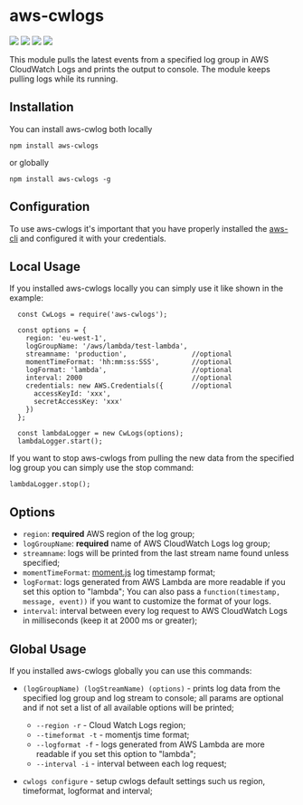 # aws-cwlogs

<div>
	<a href="https://www.npmjs.com/package/aws-cwlogs"><img src='http://img.shields.io/npm/v/aws-cwlogs.svg?style=flat'></a>
	<a href="https://www.npmjs.com/package/aws-cwlogs"><img src='https://img.shields.io/npm/dm/aws-cwlogs.svg?style=flat-square'></a>
	<a href="https://david-dm.org/giowe/aws-cwlogs"><img src='https://david-dm.org/giowe/aws-cwlogs/status.svg'></a>
	<a href="https://www.youtube.com/watch?v=Sagg08DrO5U"><img src='http://img.shields.io/badge/gandalf-approved-61C6FF.svg'></a>
</div>

This module pulls the latest events from a specified log group in AWS CloudWatch Logs and prints the output to console. The module keeps pulling logs while its running.

## Installation
You can install aws-cwlog both locally
```
npm install aws-cwlogs
```

or globally
```
npm install aws-cwlogs -g
```

## Configuration
To use aws-cwlogs it's important that you have properly installed the [aws-cli](http://docs.aws.amazon.com/cli/latest/userguide/installing.html) and
configured it with your credentials.

## Local Usage
If you installed aws-cwlogs locally you can simply use it like shown in the example:
```
  const CwLogs = require('aws-cwlogs');

  const options = {
    region: 'eu-west-1',
    logGroupName: '/aws/lambda/test-lambda',
    streamname: 'production',                //optional
    momentTimeFormat: 'hh:mm:ss:SSS',        //optional
    logFormat: 'lambda',                     //optional
    interval: 2000                           //optional
    credentials: new AWS.Credentials({       //optional
      accessKeyId: 'xxx',
      secretAccessKey: 'xxx'
    })
  };

  const lambdaLogger = new CwLogs(options);
  lambdaLogger.start();
```
If you want to stop aws-cwlogs from pulling the new data from the specified log group you can simply use the stop command:
```
lambdaLogger.stop();
```

## Options
* `region`: **required** AWS region of the log group;
* `logGroupName`: **required** name of AWS CloudWatch Logs log group;
* `streamname`: logs will be printed from the last stream name found unless specified;
* `momentTimeFormat`: [moment.js](http://momentjs.com/docs/#/displaying/format/) log timestamp format;
* `logFormat`: logs generated from AWS Lambda are more readable if you set this option to "lambda"; You can also pass a `function(timestamp, message, event))` if you want to customize the format of your logs.
* `interval`: interval between every log request to AWS CloudWatch Logs in milliseconds (keep it at 2000 ms or greater);

## Global Usage
If you installed aws-cwlogs globally you can use this commands:

* `(logGroupName) (logStreamName) (options)` - prints log data from the specified log group and log stream to console; all params are optional and if not set a list of all available options will be printed;
  * `--region -r` - Cloud Watch Logs region;
  * `--timeformat -t` -	momentjs time format;
  * `--logformat -f` - logs generated from AWS Lambda are more readable if you set this option to "lambda";
  * `--interval -i` - interval between each log request;

* `cwlogs configure` - setup cwlogs default settings such us region, timeformat, logformat and interval;
